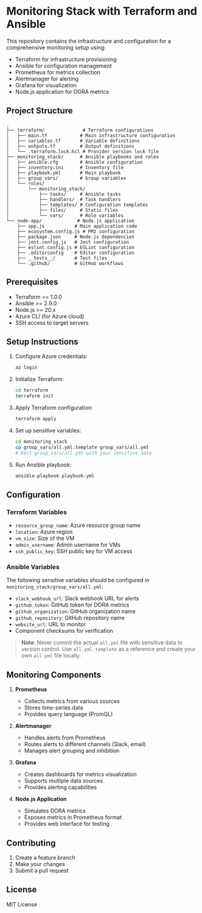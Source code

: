 # Monitoring Stack with Terraform and Ansible

This repository contains the infrastructure and configuration for a comprehensive monitoring setup using:

- Terraform for infrastructure provisioning
- Ansible for configuration management
- Prometheus for metrics collection
- Alertmanager for alerting
- Grafana for visualization
- Node.js application for DORA metrics

## Project Structure

```
.
├── terraform/              # Terraform configurations
│   ├── main.tf            # Main infrastructure configuration
│   ├── variables.tf       # Variable definitions
│   ├── outputs.tf         # Output definitions
│   └── .terraform.lock.hcl # Provider version lock file
├── monitoring_stack/      # Ansible playbooks and roles
│   ├── ansible.cfg        # Ansible configuration
│   ├── inventory.ini      # Inventory file
│   ├── playbook.yml       # Main playbook
│   ├── group_vars/        # Group variables
│   └── roles/
│       └── monitoring_stack/
│           ├── tasks/     # Ansible tasks
│           ├── handlers/  # Task handlers
│           ├── templates/ # Configuration templates
│           ├── files/     # Static files
│           └── vars/      # Role variables
└── node-app/             # Node.js application
    ├── app.js           # Main application code
    ├── ecosystem.config.js # PM2 configuration
    ├── package.json     # Node.js dependencies
    ├── jest.config.js   # Jest configuration
    ├── eslint.config.js # ESLint configuration
    ├── .editorconfig    # Editor configuration
    ├── __tests__/       # Test files
    └── .github/         # GitHub workflows
```

## Prerequisites

- Terraform >= 1.0.0
- Ansible >= 2.9.0
- Node.js >= 20.x
- Azure CLI (for Azure cloud)
- SSH access to target servers

## Setup Instructions

1. Configure Azure credentials:

   ```bash
   az login
   ```

2. Initialize Terraform:

   ```bash
   cd terraform
   terraform init
   ```

3. Apply Terraform configuration:

   ```bash
   terraform apply
   ```

4. Set up sensitive variables:

   ```bash
   cd monitoring_stack
   cp group_vars/all.yml.template group_vars/all.yml
   # Edit group_vars/all.yml with your sensitive data
   ```

5. Run Ansible playbook:
   ```bash
   ansible-playbook playbook.yml
   ```

## Configuration

### Terraform Variables

- `resource_group_name`: Azure resource group name
- `location`: Azure region
- `vm_size`: Size of the VM
- `admin_username`: Admin username for VMs
- `ssh_public_key`: SSH public key for VM access

### Ansible Variables

The following sensitive variables should be configured in `monitoring_stack/group_vars/all.yml`:

- `slack_webhook_url`: Slack webhook URL for alerts
- `github_token`: GitHub token for DORA metrics
- `github_organization`: GitHub organization name
- `github_repository`: GitHub repository name
- `website_url`: URL to monitor
- Component checksums for verification

> **Note**: Never commit the actual `all.yml` file with sensitive data to version control. Use `all.yml.template` as a reference and create your own `all.yml` file locally.

## Monitoring Components

1. **Prometheus**

   - Collects metrics from various sources
   - Stores time-series data
   - Provides query language (PromQL)

2. **Alertmanager**

   - Handles alerts from Prometheus
   - Routes alerts to different channels (Slack, email)
   - Manages alert grouping and inhibition

3. **Grafana**

   - Creates dashboards for metrics visualization
   - Supports multiple data sources
   - Provides alerting capabilities

4. **Node.js Application**
   - Simulates DORA metrics
   - Exposes metrics in Prometheus format
   - Provides web interface for testing

## Contributing

1. Create a feature branch
2. Make your changes
3. Submit a pull request

## License

MIT License
